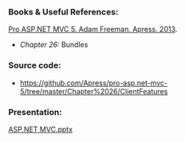 ### Books & Useful References: 
[Pro ASP.NET MVC 5. Adam Freeman. Apress. 2013](http://www.apress.com/us/book/9781430265290).
 - *Chapter 26:* Bundles

### Source code: 
- https://github.com/Apress/pro-asp.net-mvc-5/tree/master/Chapter%2026/ClientFeatures

### Presentation: 
[ASP.NET MVC.pptx](https://github.com/EPM-RD-NETLAB/ASP.NET.MVC/tree/master/Presentations)
